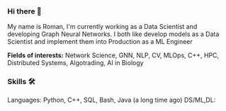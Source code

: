 ### Hi there 👋

My name is Roman, I'm currently working as a Data Scientist and developing Graph Neural Networks.
I both like develop models as a Data Scientist and implement them into Production as a ML Engineer

**Fields of interests:** Network Science, GNN, NLP, CV, MLOps, C++, HPC, Distributed Systems, Algotrading, AI in Biology

### Skills 🛠️

Languages: Python, C++, SQL, Bash, Java (a long time ago)
DS/ML,DL: 



<!--
**roman-4erkasov/roman-4erkasov** is a ✨ _special_ ✨ repository because its `README.md` (this file) appears on your GitHub profile.

Here are some ideas to get you started:

- 🔭 I’m currently working on ...
- 🌱 I’m currently learning ...
- 👯 I’m looking to collaborate on ...
- 🤔 I’m looking for help with ...
- 💬 Ask me about ...
- 📫 How to reach me: ...
- 😄 Pronouns: ...
- ⚡ Fun fact: ...
-->
